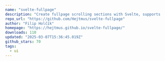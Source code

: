 ```yaml
---
name: "svelte-fullpage"
description: "Create fullpage scrolling sections with Svelte, supports slides and customization."
repo_url: "https://github.com/Hejtmus/svelte-fullpage"
author: "Filip Holčík"
homepage: "https://hejtmus.github.io/svelte-fullpage/"
downloads: 110
updated: "2025-03-07T15:36:45.019Z"
github_stars: 70
tags: 
  - ui
---
```

